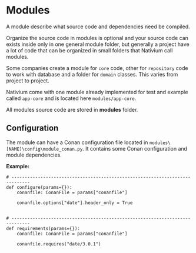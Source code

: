 # Modules

A module describe what source code and dependencies need be compiled.

Organize the source code in modules is optional and your source code can exists inside only in one general module folder, but generally a project have a lot of code that can be organized in small folders that Nativium call modules.

Some companies create a module for `core` code, other for `repository` code to work with database and a folder for `domain` classes. This varies from project to project.

Nativium come with one module already implemented for test and example called `app-core` and is located here `modules/app-core`.

All modules source code are stored in **modules** folder.

## Configuration

The module can have a Conan configuration file located in `modules\[NAME]\config\module_conan.py`. It contains some Conan configuration and module dependencies.

**Example:**

```
# -----------------------------------------------------------------------------
def configure(params={}):
    conanfile: ConanFile = params["conanfile"]

    conanfile.options["date"].header_only = True


# -----------------------------------------------------------------------------
def requirements(params={}):
    conanfile: ConanFile = params["conanfile"]

    conanfile.requires("date/3.0.1")
```
